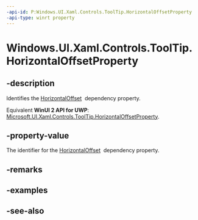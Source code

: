 ```yaml
---
-api-id: P:Windows.UI.Xaml.Controls.ToolTip.HorizontalOffsetProperty
-api-type: winrt property
---
```


<!-- Property syntax
public Windows.UI.Xaml.DependencyProperty HorizontalOffsetProperty { get; }
-->

# Windows.UI.Xaml.Controls.ToolTip.HorizontalOffsetProperty

## -description
Identifies the [HorizontalOffset](tooltip_horizontaloffset.md)  dependency property.

Equivalent **WinUI 2 API for UWP**: [Microsoft.UI.Xaml.Controls.ToolTip.HorizontalOffsetProperty](/windows/winui/api/microsoft.ui.xaml.controls.tooltip.horizontaloffsetproperty).

## -property-value
The identifier for the [HorizontalOffset](tooltip_horizontaloffset.md)  dependency property.

## -remarks

## -examples

## -see-also
